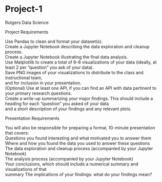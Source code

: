 # Project-1
Rutgers Data Science

Project Requirements
 
Use Pandas to clean and format your dataset(s).\
Create a Jupyter Notebook describing the data exploration and cleanup process.\
Create a Jupyter Notebook illustrating the final data analysis.\
Use Matplotlib to create a total of 6–8 visualizations of your data (ideally, at least 2 per ”question” you ask of your data).\
Save PNG images of your visualizations to distribute to the class and instructional team, \
and for inclusion in your presentation.\
(Optional) Use at least one API, if you can find an API with data pertinent to your primary research questions.\
Create a write-up summarizing your major findings. This should include a heading for each “question” you asked of your data\
and a short description of your findings and any relevant plots.

 
Presentation Requirements

You will also be responsible for preparing a formal, 10-minute presentation that covers: \
Questions you found interesting and what motivated you to answer them\
Where and how you found the data you used to answer these questions\
The data exploration and cleanup process (accompanied by your Jupyter Notebook)\
The analysis process (accompanied by your Jupyter Notebook)\
Your conclusions, which should include a numerical summary and visualizations of that\
summary The implications of your findings: what do your findings mean?
